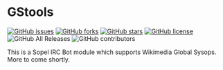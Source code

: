 # GStools

[![GitHub issues](https://img.shields.io/github/issues/Operator873/GStools)](https://github.com/Operator873/GStools/issues)
[![GitHub forks](https://img.shields.io/github/forks/Operator873/GStools)](https://github.com/Operator873/GStools/network)
[![GitHub stars](https://img.shields.io/github/stars/Operator873/GStools)](https://github.com/Operator873/GStools/stargazers)
[![GitHub license](https://img.shields.io/github/license/Operator873/GStools)](https://github.com/Operator873/GStools/blob/master/LICENSE)
![GitHub All Releases](https://img.shields.io/github/downloads/Operator873/GStools/total)
![GitHub contributors](https://img.shields.io/github/contributors/Operator873/GStools)


This is a Sopel IRC Bot module which supports Wikimedia Global Sysops. More to come shortly.

